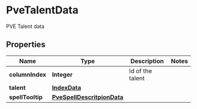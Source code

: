 

# PveTalentData

PVE Talent data

## Properties

Name | Type | Description | Notes
------------ | ------------- | ------------- | -------------
**columnIndex** | **Integer** | Id of the talent | 
**talent** | [**IndexData**](IndexData.md) |  | 
**spellTooltip** | [**PveSpellDescritpionData**](PveSpellDescritpionData.md) |  | 



